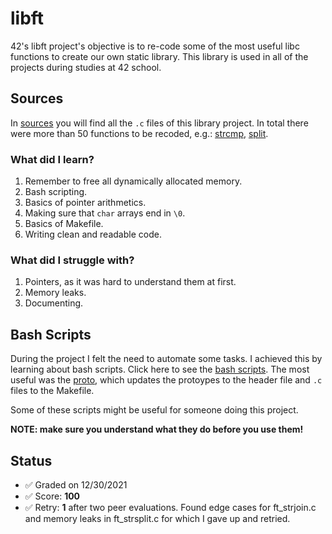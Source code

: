 # libft

42's libft project's objective is to re-code some of the most useful libc functions to create our own static library. This library is used in all of the projects during studies at 42 school.

## Sources

In [sources](./sources) you will find all the `.c` files of this library project. In total there were more than 50 functions to be recoded, e.g.: [strcmp](./sources/ft_strcmp.c), [split](./sources/ft_strsplit.c).

### What did I learn?

1. Remember to free all dynamically allocated memory.
2. Bash scripting.
3. Basics of pointer arithmetics.
4. Making sure that `char` arrays end in `\0`.
5. Basics of Makefile.
6. Writing clean and readable code.

### What did I struggle with?
1. Pointers, as it was hard to understand them at first.
2. Memory leaks.
3. Documenting.

## Bash Scripts

During the project I felt the need to automate some tasks. I achieved this by learning about bash scripts. Click here to see the [bash scripts](./useful_shell). The most useful was the [proto](./useful_shell/proto.sh), which updates the protoypes to the header file and `.c` files to the Makefile.

Some of these scripts might be useful for someone doing this project. 

**NOTE: make sure you understand what they do before you use them!**

## Status

- ✅ Graded on 12/30/2021
- ✅ Score: **100**
- ✅ Retry: **1** after two peer evaluations. Found edge cases for ft_strjoin.c and memory leaks in ft_strsplit.c for which I gave up and retried.
